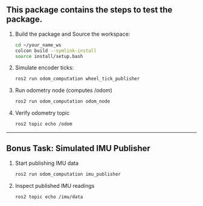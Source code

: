 ## This package contains the steps to test the package. 

1. Build the package and Source the workspace:
   
   ``` bash
   cd ~/your_name_ws
   colcon build --symlink-install
   source install/setup.bash
    ```


1. Simulate encoder ticks:
   ```bash
   ros2 run odom_computation wheel_tick_publisher
    ```

3. Run odometry node (computes /odom)
   ```bash
   ros2 run odom_computation odom_node
    ```

4. Verify odometry topic
   ```bash
   ros2 topic echo /odom
    ```

___________
## Bonus Task: Simulated IMU Publisher

1. Start publishing IMU data
   ```bash
   ros2 run odom_computation imu_publisher
    ```

2. Inspect published IMU readings
   ```bash
   ros2 topic echo /imu/data
    ```
